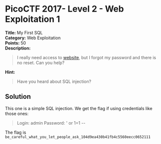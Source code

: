 # PicoCTF 2017- Level 2 - Web Exploitation 1

**Title:** My First SQL  
**Category:** Web Exploitation  
**Points:** 50  
**Description:**

>I really need access to [website](http://shell2017.picoctf.com:54020/), but I forgot my password and there is no reset. Can you help?

**Hint:**

>Have you heard about SQL injection?

## Solution

This one is a simple SQL injection. We get the flag if using credentials like those ones:  
>Login: admin
>Password: ' or 1=1 --

The flag is `be_careful_what_you_let_people_ask_104d9ea430b41fb4c5560eecc0652111`
